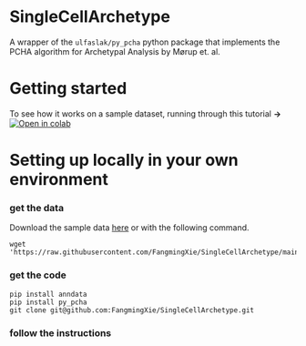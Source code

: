 # SingleCellArchetype
A wrapper of the `ulfaslak/py_pcha` python package that implements the PCHA algorithm for Archetypal Analysis by Mørup et. al.


# Getting started
To see how it works on a sample dataset, running through this tutorial **→**
[![Open in colab](https://colab.research.google.com/assets/colab-badge.svg)](https://colab.research.google.com/github/FangmingXie/SingleCellArchetype/blob/main/sca/tutorial_sca.ipynb)



# Setting up locally in your own environment
### get the data

Download the sample data [here](https://raw.githubusercontent.com/FangmingXie/SingleCellArchetype/main/data/data_snrna_v1.h5ad)
or with the following command.
```
wget 'https://raw.githubusercontent.com/FangmingXie/SingleCellArchetype/main/data/data_snrna_v1.h5ad'
```

### get the code
```
pip install anndata
pip install py_pcha
git clone git@github.com:FangmingXie/SingleCellArchetype.git
```
### follow the instructions
